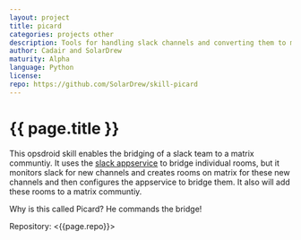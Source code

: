 ```yaml
---
layout: project
title: picard
categories: projects other
description: Tools for handling slack channels and converting them to matrix
author: Cadair and SolarDrew
maturity: Alpha
language: Python
license: 
repo: https://github.com/SolarDrew/skill-picard
---
```


# {{ page.title }}
This opsdroid skill enables the bridging of a slack team to a matrix communtiy. It uses the
[slack appservice](https://github.com/matrix-org/matrix-appservice-slack) to
bridge individual rooms, but it monitors slack for new channels and creates
rooms on matrix for these new channels and then configures the appservice to
bridge them. It also will add these rooms to a matrix communtiy.

Why is this called Picard? He commands the bridge!

Repository: <{{page.repo}}>
